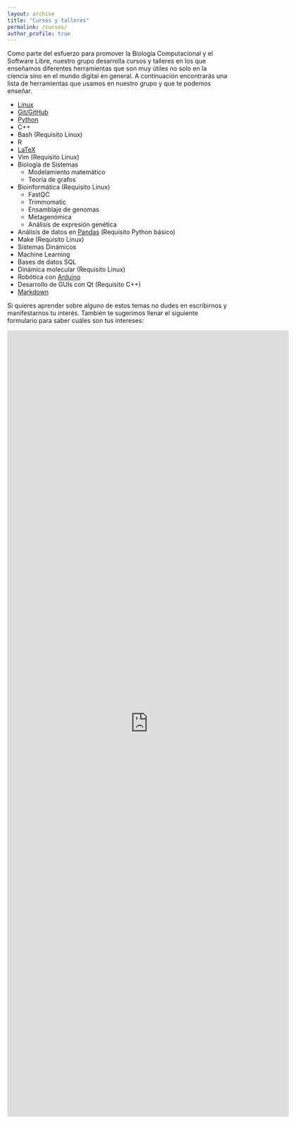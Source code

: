 ```yaml
---
layout: archive
title: "Cursos y talleres"
permalink: /cursos/
author_profile: true
---
```


Como parte del esfuerzo para promover la Biología Computacional y el
Software Libre, nuestro grupo desarrolla cursos y talleres en los que
enseñamos diferentes herramientas que son muy útiles no solo en la ciencia
sino en el mundo digital en general. A continuación encontrarás una lista de
herramientas que usamos en nuestro grupo y que te podemos enseñar.

- [Linux](https://www.arimetrics.com/glosario-digital/linux)
- [Git/GitHub](https://aprendeia.com/que-es-git-y-github/)
- [Python](https://www.becas-santander.com/es/blog/python-que-es.html)
- C++
- Bash (Requisito Linux)
- R
- [LaTeX](https://computerhoy.com/tecnologia/latex-como-funciona-util-herramienta-crear-documentos-1165366)
- Vim (Requisito Linux)
- Biología de Sistemas
	- Modelamiento matemático
	- Teoría de grafos
- Bioinformática (Requisito Linux)
	- FastQC
	- Trimmomatic
	- Ensamblaje de genomas
	- Metagenómica
	- Análisis de expresión genética
- Análisis de datos en [Pandas](https://profile.es/blog/pandas-python/) (Requisito Python básico)
- Make (Requisito Linux)
- Sistemas Dinámicos
- Machine Learning
- Bases de datos SQL
- Dinámica molecular (Requisito Linux)
- Robótica con
  [Arduino](https://www.xataka.com/basics/que-arduino-como-funciona-que-puedes-hacer-uno)
- Desarrollo de GUIs con Qt (Requisito C++)
- [Markdown](https://www.silocreativo.com/que-es-markdown-por-que-deberias-empezar-a-usarlo/)

Si quieres aprender sobre alguno de estos temas no dudes en escribirnos y
manifestarnos tu interés. También te sugerimos llenar el siguiente
formulario para saber cuáles son tus intereses:

<iframe src="https://docs.google.com/forms/d/e/1FAIpQLScjHtbC2atnHBbXFtQe482mK56HNDfIwyNjloJ9vVs57J5eMA/viewform?embedded=true" width="640" height="1784" frameborder="0" marginheight="0" marginwidth="0">Cargando…</iframe>

